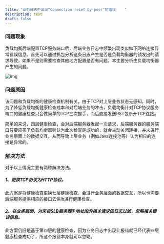 ```yaml
---
title: "业务日志中出现“Connection reset by peer”的错误	"
description: test
draft: false
---
```


### 问题现象

负载均衡后端配置TCP服务端口后，后端业务日志中频繁出现类似如下网络连接异常错误信息。首先可以通过抓包分析这条日志产生是否是负载均衡器的锁发出的请求导致，如果不是则需要检查其他地方配置是否有问题。本主要分析由负载均衡器产生的问题。

![img](../../_images/peer_reset.png)

### 问题原因

该问题和负载均衡的健康检查机制有关。由于TCP对上层业务状态无感知，同时，为了降低负载均衡健康检查成本和对后端业务的冲击，负载均衡针对TCP协议服务端口的健康检查只会做简单的TCP三次握手，而后直接发送RST包断开TCP连接。

简单的来说，四层健康检查，会对后端服务器发起一次请求，后端服务器的服务端口只要应答了负载均衡器则认为此次检查是成功的，就会主动关闭连接，并未进行业务层面上的数据交互，从而导致上层业务（例如Java连接池等）认为相应的连接是异常的。

### 解决方法

对于以上情况主要有两种解决方法。

##### 1、更换TCP协议为HTTP协议。

此方案是将健康检查更换七层健康检查，会进行业务层面的数据交互，所以也需要后端服务提供相应的接口去供lb进行健康检查。

##### 2、在业务层面，对来自SLB服务器IP地址段的相关请求做日志过滤，忽略相关错误信息。

此方案仍旧是基于第四层的健康检查，因为业务日志中出现此报错就已经代表四层健康检查成功了，所这个报错本身就可以忽略。